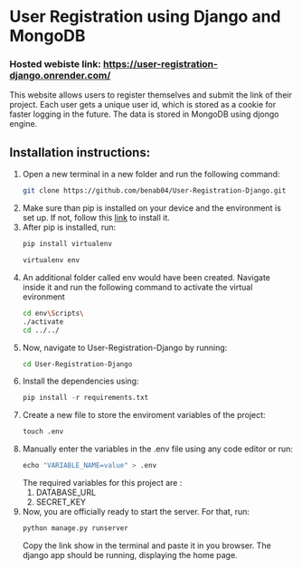 # User Registration using Django and MongoDB

### Hosted webiste link: https://user-registration-django.onrender.com/

This website allows users to register themselves and submit the link of their project. Each user gets a unique user id, which is stored as a cookie for faster logging in the future.
The data is stored in MongoDB using djongo engine.

## Installation instructions:

1. Open a new terminal in a new folder and run the following command:
   ```bash
   git clone https://github.com/benab04/User-Registration-Django.git
   ```
2. Make sure than pip is installed on your device and the environment is set up.
   If not, follow this [link](https://pip.pypa.io/en/stable/installation/) to install it.
3. After pip is installed, run:
   ```python
   pip install virtualenv
   ```
   ```python
   virtualenv env
   ```
4. An additional folder called env would have been created. Navigate inside it and run the following command to activate the virtual evironment
   ```bash
   cd env\Scripts\
   ./activate
   cd ../../
   ```
5. Now, navigate to User-Registration-Django by running:
   ```bash
   cd User-Registration-Django
   ```
6. Install the dependencies using:
   ```python
   pip install -r requirements.txt
   ```
7. Create a new file to store the enviroment variables of the project:
   ```python
   touch .env
   ```
8. Manually enter the variables in the .env file using any code editor or run:
    ```python
   echo "VARIABLE_NAME=value" > .env
    ```
    The required variables for this project are :
   1. DATABASE_URL
   2. SECRET_KEY
9. Now, you are officially ready to start the server. For that, run:
    ```python
    python manage.py runserver
    ```
    Copy the link show in the terminal and paste it in you browser. The django app should be running, displaying the home page.
